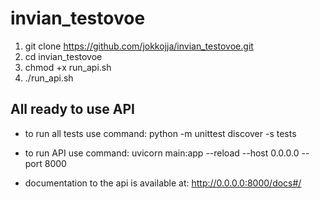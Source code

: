 # invian_testovoe
1. git clone https://github.com/jokkojja/invian_testovoe.git
2. cd invian_testovoe
3. chmod +x run_api.sh
4. ./run_api.sh

## All ready to use API
* to run all tests use command: python -m unittest discover -s tests

* to run API use command: uvicorn main:app --reload --host 0.0.0.0 --port 8000
* documentation to the api is available at: http://0.0.0.0:8000/docs#/